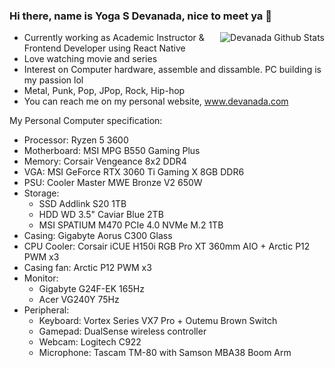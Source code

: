 ### Hi there, name is Yoga S Devanada, nice to meet ya 👋

<img align="right" src="https://github-readme-stats.vercel.app/api?username=devanada&title_color=ffffff&text_color=777&show_icons=true&icon_color=ffffff&hide_border=true&theme=dark" alt="Devanada Github Stats">

- Currently working as Academic Instructor & Frontend Developer using React Native
- Love watching movie and series
- Interest on Computer hardware, assemble and dissamble. PC building is my passion lol
- Metal, Punk, Pop, JPop, Rock, Hip-hop
- You can reach me on my personal website, www.devanada.com

My Personal Computer specification:
- Processor: Ryzen 5 3600
- Motherboard: MSI MPG B550 Gaming Plus
- Memory: Corsair Vengeance 8x2 DDR4
- VGA: MSI GeForce RTX 3060 Ti Gaming X 8GB DDR6 
- PSU: Cooler Master MWE Bronze V2 650W
- Storage:  
  - SSD Addlink S20 1TB
  - HDD WD 3.5" Caviar Blue 2TB
  - MSI SPATIUM M470 PCIe 4.0 NVMe M.2 1TB
- Casing: Gigabyte Aorus C300 Glass
- CPU Cooler: Corsair iCUE H150i RGB Pro XT 360mm AIO + Arctic P12 PWM x3
- Casing fan: Arctic P12 PWM x3
- Monitor: 
  - Gigabyte G24F-EK 165Hz
  - Acer VG240Y 75Hz
- Peripheral:
  - Keyboard: Vortex Series VX7 Pro + Outemu Brown Switch
  - Gamepad: DualSense wireless controller
  - Webcam: Logitech C922
  - Microphone: Tascam TM-80 with Samson MBA38 Boom Arm
